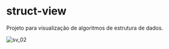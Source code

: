 # struct-view

Projeto para visualização de algoritmos de estrutura de dados.

![sv_02](https://user-images.githubusercontent.com/32485354/75044095-cfbc9f80-549f-11ea-9cc1-9da728ec2df4.png)

